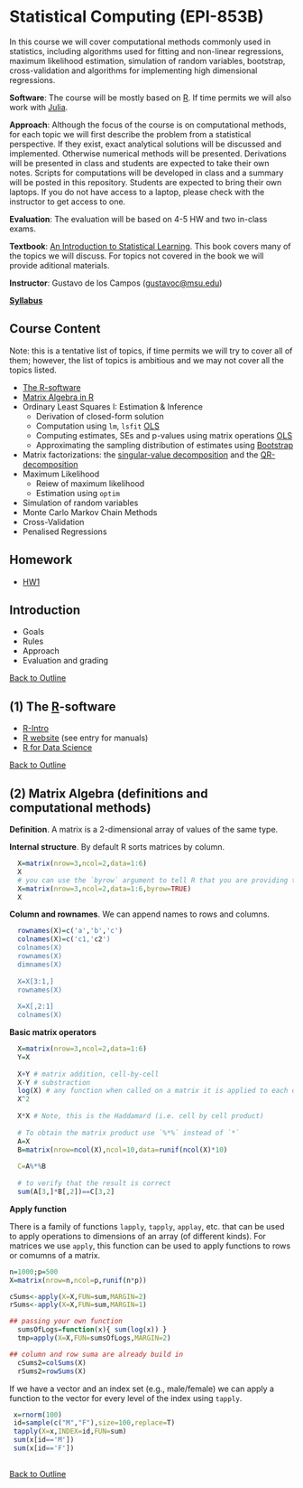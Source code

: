 

# Statistical Computing  (EPI-853B)

In this course we will cover computational methods commonly used in statistics, including algorithms used for fitting and non-linear regressions, maximum likelihood estimation, simulation of random variables, bootstrap, cross-validation and algorithms for implementing high dimensional regressions.

**Software**: The course will be mostly based on [R](https://www.r-project.org/). If time permits we will also work with [Julia](http://julialang.org/).

**Approach**: Although the focus of the course is on computational methods, for each topic we will first describe the problem from a statistical perspective. If they exist, exact analytical solutions will be discussed and implemented. Otherwise numerical methods will be presented. Derivations will be presented in class and students are expected to take their own notes. Scripts for computations will be developed in class and a summary will be posted in this repository. Students are expected to bring their own laptops. If you do not have access to a laptop, please check with the instructor to get access to one.

**Evaluation**: The evaluation will be based on 4-5 HW and two in-class exams.

**Textbook**: [An Introduction to Statistical Learning](http://www-bcf.usc.edu/~gareth/ISL/index.html). This book covers many of the topics we will discuss. For topics not covered in the book we will provide aditional materials.

**Instructor**: Gustavo de los Campos (gustavoc@msu.edu)


[**Syllabus**](https://github.com/gdlc/EPI853B/blob/master/EPI_863B_Syllabus.pdf)


<div id="Outline" />

## Course Content

Note: this is a tentative list of topics, if time permits we will try to cover all of them; however, the list of topics is ambitious and we may not cover all the topics listed.

  * [The R-software](#R)
  * [Matrix Algebra in R](#matrix)
  * Ordinary Least Squares I: Estimation & Inference
    * Derivation of closed-form solution
    * Computation using `lm`, `lsfit` [OLS](https://github.com/gdlc/EPI853B/blob/master/OLS.md)
    * Computing estimates, SEs and p-values using matrix operations [OLS](https://github.com/gdlc/EPI853B/blob/master/OLS.md)
    * Approximating the sampling distribution of estimates using [Bootstrap](https://github.com/gdlc/EPI853B/blob/master/Bootstrap.md)
  * Matrix factorizations: the [singular-value decomposition](SVD_QR.md) and the [QR-decomposition](https://github.com/gdlc/EPI853B/blob/master/SVD_QR.md)
  * Maximum Likelihood
    * Reiew of maximum likelihood
    * Estimation using `optim`
  * Simulation of random variables
  * Monte Carlo Markov Chain Methods
  * Cross-Validation
  * Penalised Regressions

## Homework

  * [HW1](https://github.com/gdlc/EPI853B/blob/master/HW1.md)

<div id="intro" />

## Introduction 

   * Goals
   * Rules
   * Approach
   * Evaluation and grading

[Back to Outline](#Outline)

<div id="R" />

## (1) The [R](https://www.r-project.org/)-software 

   * [R-Intro](https://github.com/quantgen/RIntro)   
   * [R website](https://www.r-project.org/) (see entry for manuals)
   * [R for Data Science](http://r4ds.had.co.nz/)

[Back to Outline](#Outline)


<div id="matrix" />

## (2) Matrix Algebra (definitions and computational methods)

**Definition**. A matrix is a 2-dimensional array of values of the same type.

**Internal structure**. By default R sorts matrices by column.
```r
  X=matrix(nrow=3,ncol=2,data=1:6)
  X
  # you can use the `byrow` argument to tell R that you are providing the data to fill the matrix sorted by rows.
  X=matrix(nrow=3,ncol=2,data=1:6,byrow=TRUE)
  X
```

**Column and rownames**. We can append names to rows and columns.

```r
  rownames(X)=c('a','b','c')
  colnames(X)=c('c1,'c2')
  colnames(X)
  rownames(X)
  dimnames(X)
  
  X=X[3:1,]
  rownames(X)
  
  X=X[,2:1]
  colnames(X)
```

**Basic matrix operators**

```r
  X=matrix(nrow=3,ncol=2,data=1:6)
  Y=X
  
  X+Y # matrix addition, cell-by-cell
  X-Y # substraction
  log(X) # any function when called on a matrix it is applied to each of its cells
  X^2
  
  X*X # Note, this is the Haddamard (i.e. cell by cell product)
  
  # To obtain the matrix product use `%*%` instead of `*`
  A=X
  B=matrix(nrow=ncol(X),ncol=10,data=runif(ncol(X)*10)
  
  C=A%*%B
  
  # to verify that the result is correct
  sum(A[3,]*B[,2])==C[3,2]
```

**Apply function**

There is a family of functions `lapply`, `tapply`, `applay`, etc. that can be used to apply operations to dimensions of an array (of different kinds). For matrices we use `apply`, this function can be used to apply functions to rows or comumns of a matrix.

```r
n=1000;p=500
X=matrix(nrow=n,ncol=p,runif(n*p))

cSums<-apply(X=X,FUN=sum,MARGIN=2)
rSums<-apply(X=X,FUN=sum,MARGIN=1)

## passing your own function
  sumsOfLogs=function(x){ sum(log(x)) }
  tmp=apply(X=X,FUN=sumsOfLogs,MARGIN=2)

## column and row suma are already build in
  cSums2=colSums(X)
  rSums2=rowSums(X)

```

If we have a vector and an index set (e.g., male/female) we can apply a function to the vector for every level of the index using `tapply`.

```r
 x=rnorm(100)
 id=sample(c("M","F"),size=100,replace=T)
 tapply(X=x,INDEX=id,FUN=sum)
 sum(x[id=='M'])
 sum(x[id=='F'])
 

```
[Back to Outline](#Outline)

